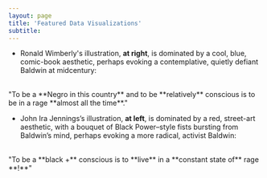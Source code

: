```yaml
---
layout: page
title: 'Featured Data Visualizations'
subtitle:
---
```


* Ronald Wimberly's illustration, **at right**, is dominated by a cool, blue, comic-book aesthetic, perhaps evoking a contemplative, quietly defiant Baldwin at midcentury:
<br>
"To be a **Negro in this country** and to be **relatively** conscious is to be in a rage **almost all the time**."

* John Ira Jennings’s illustration, **at left**, is dominated by a red, street-art aesthetic, with a bouquet of  Black Power–style fists bursting from Baldwin’s mind, perhaps evoking a more radical, activist Baldwin:
<br>
"To be a **black +** conscious is to **live** in a **constant state of** rage **!**"
